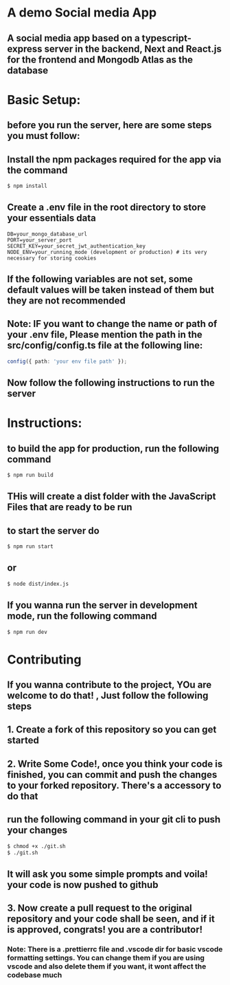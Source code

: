 # A demo Social media App

## A social media app based on a typescript-express server in the backend, Next and React.js for the frontend and Mongodb Atlas as the database

# Basic Setup:

## before you run the server, here are some steps you must follow:

## Install the npm packages required for the app via the command

```sh
$ npm install
```

## Create a .env file in the root directory to store your essentials data

```env
DB=your_mongo_database_url
PORT=your_server_port
SECRET_KEY=your_secret_jwt_authentication_key
NODE_ENV=your_running_mode (development or production) # its very necessary for storing cookies
```

## If the following variables are not set, some default values will be taken instead of them but they are not recommended

## Note: IF you want to change the name or path of your .env file, Please mention the path in the src/config/config.ts file at the following line:

```ts
config({ path: 'your env file path' });
```

## Now follow the following instructions to run the server

# Instructions:

## to build the app for production, run the following command

```sh
$ npm run build
```

## THis will create a dist folder with the JavaScript Files that are ready to be run

## to start the server do

```sh
$ npm run start
```

## or

```sh
$ node dist/index.js
```

## If you wanna run the server in development mode, run the following command

```sh
$ npm run dev
```

# Contributing

## If you wanna contribute to the project, YOu are welcome to do that! , Just follow the following steps

## 1. Create a fork of this repository so you can get started

## 2. Write Some Code!, once you think your code is finished, you can commit and push the changes to your forked repository. There's a accessory to do that

## run the following command in your git cli to push your changes

```sh
$ chmod +x ./git.sh
$ ./git.sh
```

## It will ask you some simple prompts and voila! your code is now pushed to github

## 3. Now create a pull request to the original repository and your code shall be seen, and if it is approved, congrats! you are a contributor!

### Note: There is a .prettierrc file and .vscode dir for basic vscode formatting settings. You can change them if you are using vscode and also delete them if you want, it wont affect the codebase much
